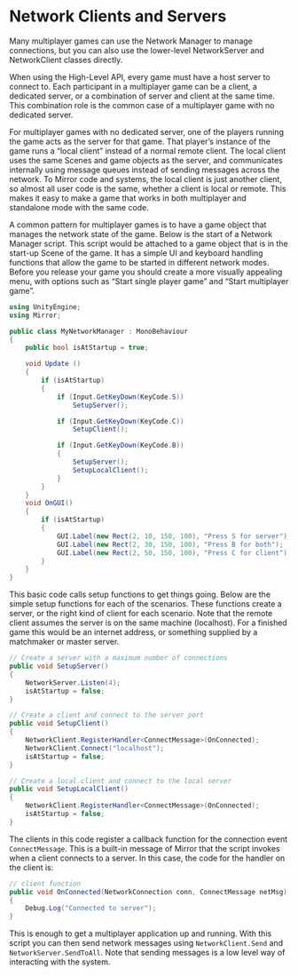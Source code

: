 # Network Clients and Servers

Many multiplayer games can use the Network Manager to manage connections, but you can also use the lower-level NetworkServer and NetworkClient classes directly.

When using the High-Level API, every game must have a host server to connect to. Each participant in a multiplayer game can be a client, a dedicated server, or a combination of server and client at the same time. This combination role is the common case of a multiplayer game with no dedicated server.

For multiplayer games with no dedicated server, one of the players running the game acts as the server for that game. That player’s instance of the game runs a “local client” instead of a normal remote client. The local client uses the same Scenes and game objects as the server, and communicates internally using message queues instead of sending messages across the network. To Mirror code and systems, the local client is just another client, so almost all user code is the same, whether a client is local or remote. This makes it easy to make a game that works in both multiplayer and standalone mode with the same code.

A common pattern for multiplayer games is to have a game object that manages the network state of the game. Below is the start of a Network Manager script. This script would be attached to a game object that is in the start-up Scene of the game. It has a simple UI and keyboard handling functions that allow the game to be started in different network modes. Before you release your game you should create a more visually appealing menu, with options such as “Start single player game” and “Start multiplayer game”.

``` cs
using UnityEngine;
using Mirror;

public class MyNetworkManager : MonoBehaviour
{
    public bool isAtStartup = true;

    void Update () 
    {
        if (isAtStartup)
        {
            if (Input.GetKeyDown(KeyCode.S))
                SetupServer();

            if (Input.GetKeyDown(KeyCode.C))
                SetupClient();

            if (Input.GetKeyDown(KeyCode.B))
            {
                SetupServer();
                SetupLocalClient();
            }
        }
    }
    void OnGUI()
    {
        if (isAtStartup)
        {
            GUI.Label(new Rect(2, 10, 150, 100), "Press S for server");
            GUI.Label(new Rect(2, 30, 150, 100), "Press B for both");
            GUI.Label(new Rect(2, 50, 150, 100), "Press C for client");
        }
    }
}
```

This basic code calls setup functions to get things going. Below are the simple setup functions for each of the scenarios. These functions create a server, or the right kind of client for each scenario. Note that the remote client assumes the server is on the same machine (localhost). For a finished game this would be an internet address, or something supplied by a matchmaker or master server.

``` cs
// Create a server with a maximum number of connections
public void SetupServer()
{
    NetworkServer.Listen(4);
    isAtStartup = false;
}

// Create a client and connect to the server port  
public void SetupClient()
{
    NetworkClient.RegisterHandler<ConnectMessage>(OnConnected);
    NetworkClient.Connect("localhost");
    isAtStartup = false;
}

// Create a local client and connect to the local server  
public void SetupLocalClient()
{
    NetworkClient.RegisterHandler<ConnectMessage>(OnConnected);
    isAtStartup = false;
}
```

The clients in this code register a callback function for the connection event `ConnectMessage`. This is a built-in message of Mirror that the script invokes when a client connects to a server. In this case, the code for the handler on the client is:

``` cs
// client function
public void OnConnected(NetworkConnection conn, ConnectMessage netMsg)
{
    Debug.Log("Connected to server");
}
```

This is enough to get a multiplayer application up and running. With this script you can then send network messages using `NetworkClient.Send` and `NetworkServer.SendToAll`. Note that sending messages is a low level way of interacting with the system.
